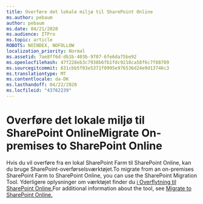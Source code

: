 ```yaml
---
title: Overføre det lokale miljø til SharePoint Online
ms.author: pebaum
author: pebaum
ms.date: 04/21/2020
ms.audience: ITPro
ms.topic: article
ROBOTS: NOINDEX, NOFOLLOW
localization_priority: Normal
ms.assetid: 7ae8ff6d-db1b-403b-9707-6fe6da75be92
ms.openlocfilehash: 47f228eb3c7938b6fb1fdc9218ca58f6c7f88709
ms.sourcegitcommit: 631cbb5f03e5371f0995e976536d24e9d13746c3
ms.translationtype: MT
ms.contentlocale: da-DK
ms.lasthandoff: 04/22/2020
ms.locfileid: "43762239"
---
```

# <a name="migrate-on-premises-to-sharepoint-online"></a><span data-ttu-id="100a4-102">Overføre det lokale miljø til SharePoint Online</span><span class="sxs-lookup"><span data-stu-id="100a4-102">Migrate On-premises to SharePoint Online</span></span>

<span data-ttu-id="100a4-103">Hvis du vil overføre fra en lokal SharePoint Farm til SharePoint Online, kan du bruge SharePoint-overførselsværktøjet.</span><span class="sxs-lookup"><span data-stu-id="100a4-103">To migrate from an on-premises SharePoint Farm to SharePoint Online, you can use the SharePoint Migration Tool.</span></span> <span data-ttu-id="100a4-104">Yderligere oplysninger om værktøjet finder du [i Overflytning til SharePoint Online.](https://go.microsoft.com/fwlink/?linkid=2019574)</span><span class="sxs-lookup"><span data-stu-id="100a4-104">For additional information about the tool, see [Migrate to SharePoint Online.](https://go.microsoft.com/fwlink/?linkid=2019574)</span></span>
  

